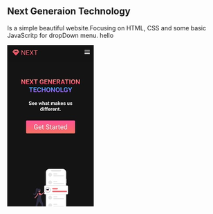 ## Next Generaion Technology
Is a simple beautiful website.Focusing on HTML, CSS and some basic JavaScritp for dropDown menu.
hello


![image](image.jpg)



